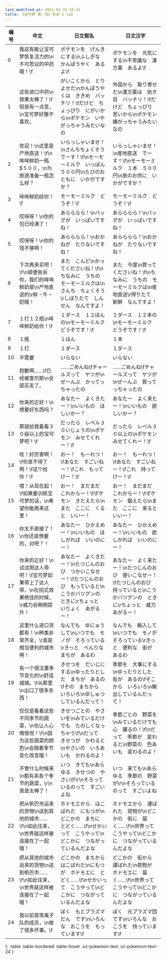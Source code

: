```yaml
---
last_modified_at: 2021-01-31 16:31
title: 《宝可梦 黑／白》文本 2-110
---
```

| 编号 | 中文 | 日文假名 | 日文汉字 |
| ---- | ---- | ---- | --- |
| 0 | 我这有能让宝可梦恢复活力的\n不可思议的中药哦！\f | ポケモンを　げんきにする\nふしぎな　かんぽうやく　あるよ\f | ポケモンを　元気にする\n不思議な　漢方薬　あるよ\f |
| 1 | 这些进口中药\n效果太棒了！\f但是有一点苦，\n宝可梦好像不喜欢。 | がいこくから　とりよせた\nかんぽうやくは　ききめ　バッチリ！\fだけど　ちょっぴり　にがいから\nポケモン　いやがっちゃうみたいなの | 外国から　取り寄せた\n漢方薬は　効き目　バッチリ！\fだけど　ちょっぴり　苦いから\nポケモン　嫌がっちゃうみたいなの |
| 2 | 欢迎！\n这里是产地直送！\f\n哞哞鲜奶一瓶$５００，\n为旅途准备一瓶怎么样？ | いらっしゃいませ！\nさんちちょくそう　でーす！\f\nモーモーミルク　いっぽん　５００円\nたびのおともに　いかがですか？ | いらっしゃいませ！\n産地直送　でーす！\f\nモーモーミルク　１本　５００円\n旅のお供に　いかがですか？ |
| 3 | 哞哞鲜奶给你！\f | モーモーミルク　どうぞ！\f | モーモーミルク　どうぞ！\f |
| 4 | 哎呀呀！\n你的包已经满了！ | あらららら！\nバッグが　いっぱいですね！ | あらららら！\nバッグが　いっぱいですね！ |
| 5 | 哎呀呀！\n你的钱不够啊！ | あらららら！\nおかねが　たりないですね！ | あらららら！\nおかねが　たりないですね！ |
| 6 | 下次再来买吧！\f\n顺便告诉你，我们的哞哞鲜奶是\n产地直送的\r鲜・牛・奶哦！ | また　こんど\nかってくださいね！\f\nちなみに　うちの　モーモーミルクは\nさんち　ちょくそう\rしぼりたて　しんせん　なんですよ！ | また　今度\n買ってくださいね！\f\nちなみに　うちの　モーモーミルクは\n産地直送\r搾りたて　新鮮　なんですよ！ |
| 7 | １打１２瓶\n哞哞鲜奶给你！\f | １ダース　１２ほんの\nモーモーミルク　どうぞです！\f | １ダース　１２本の\nモーモーミルク　どうぞです！\f |
| 8 | １瓶 | １ほん | １本 |
| 9 | １打 | １ダース | １ダース |
| 10 | 不需要 | いらない | いらない |
| 11 | 抱歉啊……\f已经被查尔斯\n全部买走了。 | ……ごめんね\fチャールズって　ヤツが\nぜーんぶ　かってっちゃったの | ……ごめんね\fチャールズって　ヤツが\nぜーんぶ　買ってっちゃったの |
| 12 | 你来的正好！\n想要好东西吗？ | あなたー　よくきたー！\nいいもの　ほしいかー？ | あなたー　よく来たー！\nいいもの　欲しいかー？ |
| 13 | 那就给我看看３０级以上的宝可梦吧！\f | だったら　レベル３０いじょうの\nポケモン　みせてくれー！\f | だったら　レベル３０以上の\nポケモン　みせてくれー！\f |
| 14 | 哇！好厉害啊！\f你真不得了啊！\f这个给你！\f | おー！　もーれつ！\fあなた　すごいねー！\fこれ　もってけー！\f | おー！　もーれつ！\fあなた　すごいねー！\fこれ　持ってけー！\f |
| 15 | 喂！从现在起！\f如果要训练宝可梦的话，\n希望你能再来这里！ | おー！　まだまだ　これからー！\fポケモン　きたえたら\nまた　ここに　くると　いいー！ | おー！　まだまだ　これからー！\fポケモン　鍛えたら\nまた　ここに　来ると　いいー！ |
| 16 | 你太不直接了！\n你还是想要的，对吧？！ | あなたー　ひかえめー！\nいいもの　ほしがれば　いいのにー！ | あなたー　ひかえめー！\nいいもの　欲しがれば　いいのにー！ |
| 17 | 你来的正好！\n试试用达人带吧！\f宝可梦如果带上了达人带，\n在招式效果绝佳的时候，\r威力会稍稍提升！ | あなたー　よくきたー！\nたつじんのおび　つかいこなせー！\fたつじんのおび　もっていると\nこうかバツグンの　ときに\rちょっと　いりょく　あがるー！ | あなたー　よく来たー！\nたつじんのおび　使いこなせー！\fたつじんのおび　持っていると\nこうかバツグンの　ときに\rちょっと　威力　あがるー！ |
| 18 | 这里什么进口货都有！\n种类非常齐全，\r真是相当便利的城市啊！ | なんでも　ゆにゅう　して\nいつでも　モノが　そろっている\rきっと　べんりな　まちが　あるわ | なんでも　輸入して\nいつでも　モノが　そろっている\rきっと　便利な　街が　あるわ |
| 19 | 有一个很注重季节变化的\n舒适城镇。\f从那里\n出口了很多东西！ | きせつを　だいじにする\nゆったりとした　まちが　あるの\fその　まちから　いろいろ\nゆしゅつ　しているんだって！ | 季節を　大事にする\nゆったりとした　街が　あるの\fそこから　いろいろ\n輸出しているんだって！ |
| 20 | 仅仅是看着这些不同季节的蔬菜，\n也让人心情愉悦！\f\n因为这些蔬菜的颜色\n会随着季节变化改变哦！ | きせつごとの　やさいを\nみているだけでも　たのしくなっちゃう\f\nだって　きせつが　かわると\nやさいの　いろあいも　かわるのよ！ | 季節ごとの　野菜を\nみているだけでも　心　躍るの！\f\nだって　季節が　変わると\n野菜の　色あいも　変わるのよ！ |
| 21 | 不管什么时候来\n都有卖各个季节的蔬菜，\r\n真是太棒了！ | いつ　きても\nあらゆる　きせつの　やさいが\r\nそろっているのって　すごいよね | いつ　来ても\nあらゆる　季節の　野菜が\r\nそろっているのって　すごいよね |
| 22 | 把从帆巴市运来的货物\n送到其他的城市……\f\n如此往来，\n世界就这样被连接在了一起哦！ | ホドモエから　はこばれた　にもつが\nどこかの　まちに　とどく……\f\nせかいって　こうやって\nどこかに　つながっているんだよな | ホドモエから　運ばれた　荷物が\nどこかの　街に　届く……\f\n世界って　こうやって\nどこかに　つながっているんだよな |
| 23 | 把从其他的城市运来的货物\n送到帆巴市……\f\n如此往来，\n世界就这样被连接在了一起哦！ | どこかの　まちから　はこばれた\nにもつが　ホドモエに　とどく……\f\nせかいって　こうやって\nどこかに　つながっているんだよな | どこかの　街から　運ばれた\n荷物が　ホドモエに　届く……\f\n世界って　こうやって\nどこかに　つながっているんだよな |
| 24 | 我以前是等离子队的成员，\n做了很多坏事。\f | ぼく　もとプラズマだん　です\nいろんな　おこうを　もっています\f | ぼく　元プラズマ団　です\nいろんな　おこうを　持っています\f |
{: .table .table-bordered .table-hover .xz-pokemon-text .xz-pokemon-text-24 }